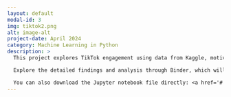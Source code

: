 ```yaml
---
layout: default
modal-id: 3
img: tiktok2.png
alt: image-alt
project-date: April 2024
category: Machine Learning in Python
description: >
  This project explores TikTok engagement using data from Kaggle, motivated by the TikTok ban signed by President Biden. Our EDA involves examining the dataset structure, and focuses on certain variables within the dataset. Feature selection and transformation were crucial steps, particularly for logistic regression, where multicollinearity among the features was addressed by excluding certain variables, like video_like_count. Principal Component Analysis (PCA) was attempted for dimensionality reduction, even though the dataset's low dimensionality made it less effective. For clustering, we applied the k-means algorithm, with the number of clusters determined by identifying an elbow point in the plot of within-cluster sum of squares. In this case, three clusters were chosen, and the data was visualized to show the distribution of videos based on engagement metrics. Finally, we suggested areas for further research, including optimizing models with hyperparameters and experimenting with different feature selections for the k-means analysis.

  Explore the detailed findings and analysis through Binder, which will open the python file in an executable Jupyter notebook (this may take some time to build): <a href='https://mybinder.org/v2/gh/lhkim6065/lhkim6065.github.io.git/HEAD?labpath=Python%2FModeling+Project.ipynb' target='_blank'>TikTok</a>

  You can also download the Jupyter notebook file directly: <a href='#' onclick='downloadFile()'>Download</a>"
---
```


<script>
function downloadFile() {
  window.location.href = 'https://raw.githubusercontent.com/lhkim6065/lhkim6065.github.io/main/Python/Modeling%20Project.ipynb';
}
</script>
